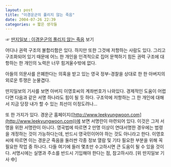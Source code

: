 ```yaml
---
layout: post
title: "이경운군의 풀리지 않는 죽음"
date: 2004-07-26 22:39
categories: ⊙ 짧은 생각들
---
```


☞ [딴지일보 : 이경운군의 풀리지 않는 죽음](http://tour.ddanzi.com/bbs/uboard.asp?id=nomad_gisa&skin=board_nomad_gisa&color=default&code=&page=1&page_num=&order1=u_no&order2=desc&u_no=87&u=2) 보기

어디나 권력 구조의 불합리함은 있다. 하지만 또한 그것에 저항하는 사람도 있다. 그리고 구조화되어 있기 때문에 어느 한 개인을 인격적으로 집어 문책하기 힘든 권력 구조에 대항하는 한 개인의 노력은 너무 힘겨울수밖에 없다.

아들의 의문사를 은폐한다는 의혹을 받고 있는 영국 정부-경찰을 상대로 한 한 아버지의 외로운 투쟁은 눈물겹다.

딴지일보의 기사를 보면 아버지 이영호씨의 계좌번호가 나와있다. 경제적인 도움이 어렵다면 다음과 같은 서명 하나라도 힘이 될 듯 하다. 구조악에 저항하는 그 한 개인에 대해서 지금 당장 내가 할 수 있는 최선이 이정도려나...

또 한 가지가 있다. 경운군 홈페이지([http://www.leekyungwoon.com](http://www.leekyungwoon.com))에 보면 서명란이 마련되어 있다. 이것은 그저 서명을 위한 서명란이 아니다. 영국법에 따르면 2 만명 이상이 연대서명한 경우에는 법령을 개정하는 것이 가능하다는데, 반드시 영국민이어야 하는 것도 아니라고 한다. 이영호씨에 따르면 이는 경운군 죽음을 둘러싼 각종 정보 열람 및 기타 필요한 부분을 위해 꼭 필요한 작업 중 하나다. 다들 여기에 들러 몇초만 수고하시면 큰 도움이 될 수 있을 것이다. 서명시에는 실명과 주소를 반드시 기입해야 한다는 점, 참고하시라. [위 딴지일보 기사 中]

       
